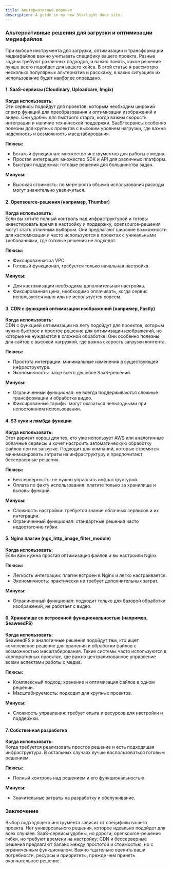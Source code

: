 ```yaml
---
title: Альтернативные решения
description: A guide in my new Starlight docs site.
---
```


### Альтернативные решения для загрузки и оптимизации медиафайлов

При выборе инструмента для загрузки, оптимизации и трансформации медиафайлов важно учитывать специфику вашего проекта. Разные задачи требуют различных подходов, и важно понять, какое решение лучше всего подойдет для вашего кейса. В этой статье я рассмотрю несколько популярных альтернатив и расскажу, в каких ситуациях их использование будет наиболее оправдано.

#### 1. **SaaS-сервисы (Cloudinary, Uploadcare, Imgix)**

**Когда использовать:**  
Эти сервисы подойдут для проектов, которым необходим широкий спектр функций для преобразования и оптимизации изображений и видео. Они удобны для быстрого старта, когда важны скорость интеграции и наличие технической поддержки. SaaS-сервисы особенно полезны для крупных проектов с высоким уровнем нагрузки, где важна надежность и возможность масштабирования.

**Плюсы:**
- Богатый функционал: множество инструментов для работы с медиа.
- Простая интеграция: множество SDK и API для различных платформ.
- Быстрая поддержка: готовые решения для большинства задач.

**Минусы:**
- Высокая стоимость: по мере роста объема использования расходы могут значительно увеличиться.

#### 2. **Opensource-решения (например, Thumbor)**

**Когда использовать:**  
Если вы хотите полный контроль над инфраструктурой и готовы инвестировать время в настройку и поддержку, opensource-решения могут стать отличным выбором. Они предлагают широкие возможности для кастомизации и часто используются в проектах с уникальными требованиями, где готовые решения не подходят.

**Плюсы:**
- Фиксированная за VPC.
- Готовый функционал, требуется только начальная настройка.

**Минусы:**
- Для кастомизации необходима дополнительная настройка.
- Фиксированная цена, необходимо оплачивать, когда сервис используется мало или не используется совсем.

#### 3. **CDN с функцией оптимизации изображений (например, Fastly)**

**Когда использовать:**  
CDN с функцией оптимизации на лету подойдут для проектов, которым нужно быстрое и простое решение для оптимизации изображений, но которые не нуждаются в сложной обработке. Они особенно полезны для сайтов с высокой нагрузкой, где важна скорость загрузки контента.

**Плюсы:**
- Простота интеграции: минимальные изменения в существующей инфраструктуре.
- Экономичность: чаще всего дешевле SaaS-решений.

**Минусы:**
- Ограниченный функционал: не всегда поддерживаются сложные трансформации и обработка видео.
- Фиксированные тарифы: могут оказаться невыгодными при непостоянном использовании.

#### 4. **S3 хуки и лямбда функции**

**Когда использовать:**  
Этот вариант хорош для тех, кто уже использует AWS или аналогичные облачные сервисы 
и хочет настроить автоматическую обработку файлов при их загрузке. 
Подходит для компаний, которые стремятся минимизировать затраты на инфраструктуру и предпочитают бессерверные решения.

**Плюсы:**
- Бессерверность: не нужно управлять инфраструктурой.
- Оплата по факту использования: платите только за хранилище и вызовы функций.

**Минусы:**
- Сложность настройки: требуется знание облачных сервисов и их интеграции.
- Ограниченный функционал: стандартные решения часто недостаточно гибки.

#### 5. **Nginx плагин (ngx_http_image_filter_module)**

**Когда использовать:**  
Если вам нужна простая оптимизация файлов и вы настроили Nginx 

**Плюсы:**
- Легкость интеграции: плагин встроен в Nginx и легко настраивается.
- Экономичность: практически не требует дополнительных затрат.

**Минусы:**
- Ограниченный функционал: подходит только для базовой обработки изображений, не работает с видео.

#### 6. **Хранилище со встроенной функциональностью (например, SeaweedFS)**

**Когда использовать:**  
SeaweedFS и аналогичные решения подойдут тем, кто ищет комплексное решение для хранения и обработки файлов с возможностью масштабирования. Такие системы часто используются в корпоративных проектах, где важно централизованное управление всеми аспектами работы с медиа.

**Плюсы:**
- Комплексный подход: хранение и оптимизация файлов в одном решении.
- Масштабируемость: подходит для крупных проектов.

**Минусы:**
- Сложность управления: требует опыта и ресурсов для настройки и поддержки.

#### 7. **Собственная разработка**
**Когда использовать:**  
Когда требуется реализовать простое решение и есть подходящая инфраструктура.
В остальных случаях лучше воспользоваться готовым решением.

**Плюсы:**
- Полный контроль над решением и его функциональностью.

**Минусы:**
- Значительные затраты на разработку и обслуживание.

### Заключение

Выбор подходящего инструмента зависит от специфики вашего проекта. 
Нет универсального решения, которое идеально подойдет для всех случаев. 
SaaS-сервисы удобны, но дороги; opensource-решения гибки, но требуют времени на настройку; 
CDN и бессерверные решения предлагают баланс между простотой и стоимостью, но с ограниченным функционалом. 
Важно тщательно оценить ваши потребности, ресурсы и приоритеты, прежде чем принять окончательное решение.
